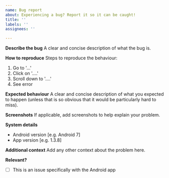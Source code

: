 ```yaml
---
name: Bug report
about: Experiencing a bug? Report it so it can be caught!
title: ''
labels: ''
assignees: ''

---
```


**Describe the bug**
A clear and concise description of what the bug is.

**How to reproduce**
Steps to reproduce the behaviour:
1. Go to '...'
2. Click on '....'
3. Scroll down to '....'
4. See error

**Expected behaviour**
A clear and concise description of what you expected to happen (unless that is so obvious that it would be particularly hard to miss).

**Screenshots**
If applicable, add screenshots to help explain your problem.

**System details**
 - Android version [e.g. Android 7]
 - App version [e.g. 1.3.8]

**Additional context**
Add any other context about the problem here.

**Relevant?**
- [ ] This is an issue specifically with the Android app
